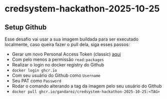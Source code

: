 # credsystem-hackathon-2025-10-25

## Setup Github

Esse desafio vai usar a sua imagem buildada para ser executado localmente, caso queira fazer o pull dela, siga esses passos:

- Gerar um novo Personal Access Token (classic) [aqui](https://github.com/settings/tokens)
 - Com pelo menos a permissão `read:packages`
- Realizar o login no docker registry do Github
 - `docker login ghcr.io`
 - Com seu usuário do Github como `Username`
 - Seu PAT como `Password`
- Rodar o comando alterando a tag da imagem pelo seu usuário do Github
 - `docker pull ghcr.io/gandarez/credsystem-hackathon-2025-10-25:<TAG>` 
